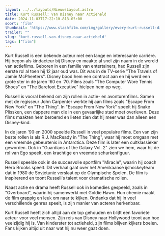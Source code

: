 ```yaml
---
layout: ../../layouts/NieuwsLayout.astro
title: Kurt Russell: Van Disney naar Actieheld
date: 2024-11-03T17:22:10.813-05:00
soort: 'film'
thumbnail: 'https://www.slashfilm.com/img/gallery/every-kurt-russell-disney-movie-ranked/l-intro-1730311784.jpg'
trailer: ""
slug: 'kurt-russell-van-disney-naar-actieheld'
tags: ["film"]
---
```


Kurt Russell is een bekende acteur met een lange en interessante carrière. Hij
begon als kindacteur bij Disney en maakte al snel zijn naam in de wereld van
actiefilms. Geboren in een familie van entertainers, had Russell zijn eerste rol
al toen hij 12 jaar oud was. Dit was in de TV-serie "The Travels of Jamie
McPheeters". Disney bood hem een contract aan en hij werd een grote ster in de
jaren '60 en '70. Films zoals "The Computer Wore Tennis Shoes" en "The Barefoot
Executive" hielpen hem op weg.

Russell is vooral bekend om zijn rollen in actie- en avonturenfilms. Samen met
de regisseur John Carpenter werkte hij aan films zoals "Escape From New York" en
"The Thing". In "Escape From New York" speelt hij Snake Plissken, een dappere
man die in een gevaarlijke stad moet overleven. Deze films maakten hem beroemd
en lieten zien dat hij meer was dan alleen een Disney-kind.

In de jaren '90 en 2000 speelde Russell in veel populaire films. Een van zijn
beste rollen is als R.J. MacReady in "The Thing", waar hij moet omgaan met een
vreemde gebeurtenis in Antarctica. Deze film is later een cultklassieker
geworden. Ook in "Guardians of the Galaxy Vol. 2" zien we hem, waar hij de rol
van Ego speelt, een krachtige en vreemde schurkenfiguur.

Russell speelde ook in de succesvolle sportfilm "Miracle", waarin hij coach Herb
Brooks speelt. Dit verhaal gaat over het Amerikaanse ijshockeyteam dat in 1980
de Sovjetunie verslaat op de Olympische Spelen. De film is inspirerend en toont
Russell's talent voor dramatische rollen.

Naast actie en drama heeft Russell ook in komedies gespeeld, zoals in
"Overboard", waarin hij samenwerkt met Goldie Hawn. Hun chemie maakt de film
grappig en leuk om naar te kijken. Ondanks dat hij in veel verschillende genres
speelt, is zijn manier van acteren herkenbaar.

Kurt Russell heeft zich altijd aan de top gehouden en blijft een favoriete
acteur voor veel mensen. Zijn reis van Disney naar Hollywood toont aan hoe
veelzijdig hij is. Van kinderster tot actieheld, zijn films blijven kijkers
boeien. Fans kijken altijd uit naar wat hij nu weer gaat doen.